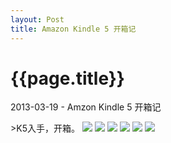 ```yaml
---
layout: Post
title: Amazon Kindle 5 开箱记
---
```


{{page.title}}
======

<p class="meta">2013-03-19 - Amzon Kindle 5 开箱记</p>
>K5入手，开箱。

<img src="{{site.baseurl}}/images/kindle/1.jpg">
<img src="{{site.baseurl}}/images/kindle/2.jpg">
<img src="{{site.baseurl}}/images/kindle/3.jpg">
<img src="{{site.baseurl}}/images/kindle/4.jpg">
<img src="{{site.baseurl}}/images/kindle/5.jpg">
<img src="{{site.baseurl}}/images/kindle/6.jpg">
